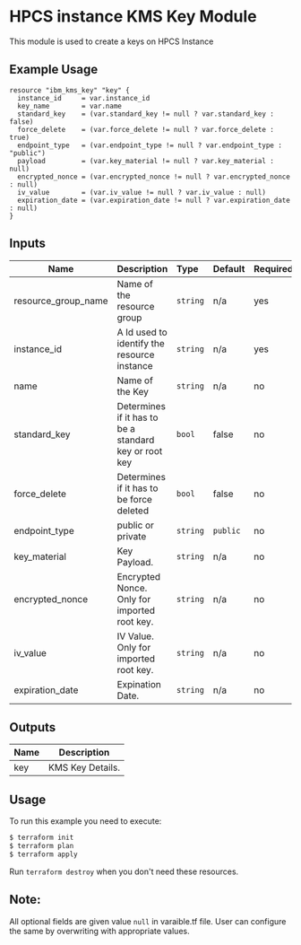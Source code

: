 # HPCS instance KMS Key Module

This module is used to create a keys on HPCS Instance
## Example Usage
```
resource "ibm_kms_key" "key" {
  instance_id     = var.instance_id
  key_name        = var.name
  standard_key    = (var.standard_key != null ? var.standard_key : false)
  force_delete    = (var.force_delete != null ? var.force_delete : true)
  endpoint_type   = (var.endpoint_type != null ? var.endpoint_type : "public")
  payload         = (var.key_material != null ? var.key_material : null)
  encrypted_nonce = (var.encrypted_nonce != null ? var.encrypted_nonce : null)
  iv_value        = (var.iv_value != null ? var.iv_value : null)
  expiration_date = (var.expiration_date != null ? var.expiration_date : null)
}

```

<!-- BEGINNING OF PRE-COMMIT-TERRAFORM DOCS HOOK -->
## Inputs

| Name                     | Description                                                    | Type   |Default    |Required |
|--------------------------|----------------------------------------------------------------|:-------|:----------|:--------|
| resource\_group_name     | Name of the resource group                                     |`string`| n/a       | yes     |
| instance_id              | A Id used to identify the resource instance                    |`string`| n/a       | yes     |
| name                     | Name of the Key                                                |`string`| n/a       | no      |
| standard_key             | Determines if it has to be a standard key or root key          |`bool`  | false     | no      |
| force_delete             | Determines if it has to be force deleted                       |`bool`  | false     | no      |
| endpoint_type            | public or private                                              |`string`| `public`  | no      |
| key_material             | Key Payload.                                                   |`string`| n/a       | no      |
| encrypted_nonce          | Encrypted Nonce. Only for imported root key.                   |`string`| n/a       | no      |
| iv_value                 | IV Value. Only for imported root key.                          |`string`| n/a       | no      |
| expiration_date          | Expination Date.                                               |`string`| n/a       | no      |

## Outputs
| Name         | Description     |
|--------------|-----------------|
| key          | KMS Key Details.|

<!-- END OF PRE-COMMIT-TERRAFORM DOCS HOOK -->

## Usage

To run this example you need to execute:

```bash
$ terraform init
$ terraform plan 
$ terraform apply
```

Run `terraform destroy` when you don't need these resources.

 ## Note:
 All optional fields are given value `null` in varaible.tf file. User can configure the same by overwriting with appropriate values.